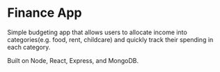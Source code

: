 # Finance App

Simple budgeting app that allows users to allocate income into categories(e.g. food, rent, childcare) and quickly track their spending in each category.

Built on Node, React, Express, and MongoDB.